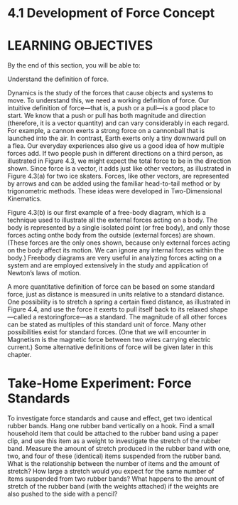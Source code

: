 # 4.1 Development of Force Concept

# LEARNING OBJECTIVES

By the end of this section, you will be able to:

Understand the definition of force.

Dynamics is the study of the forces that cause objects and systems to move. To understand this, we need a working definition of force. Our intuitive definition of force—that is, a push or a pull—is a good place to start. We know that a push or pull has both magnitude and direction (therefore, it is a vector quantity) and can vary considerably in each regard. For example, a cannon exerts a strong force on a cannonball that is launched into the air. In contrast, Earth exerts only a tiny downward pull on a flea. Our everyday experiences also give us a good idea of how multiple forces add. If two people push in different directions on a third person, as illustrated in Figure 4.3, we might expect the total force to be in the direction shown. Since force is a vector, it adds just like other vectors, as illustrated in Figure 4.3(a) for two ice skaters. Forces, like other vectors, are represented by arrows and can be added using the familiar head-to-tail method or by trigonometric methods. These ideas were developed in Two-Dimensional Kinematics.

Figure 4.3(b) is our first example of a free-body diagram, which is a technique used to illustrate all the external forces acting on a body. The body is represented by a single isolated point (or free body), and only those forces acting onthe body from the outside (external forces) are shown. (These forces are the only ones shown, because only external forces acting on the body affect its motion. We can ignore any internal forces within the body.) Freebody diagrams are very useful in analyzing forces acting on a system and are employed extensively in the study and application of Newton’s laws of motion.

A more quantitative definition of force can be based on some standard force, just as distance is measured in units relative to a standard distance. One possibility is to stretch a spring a certain fixed distance, as illustrated in Figure 4.4, and use the force it exerts to pull itself back to its relaxed shape—called a restoringforce—as a standard. The magnitude of all other forces can be stated as multiples of this standard unit of force. Many other possibilities exist for standard forces. (One that we will encounter in Magnetism is the magnetic force between two wires carrying electric current.) Some alternative definitions of force will be given later in this chapter.

# Take-Home Experiment: Force Standards

To investigate force standards and cause and effect, get two identical rubber bands. Hang one rubber band vertically on a hook. Find a small household item that could be attached to the rubber band using a paper clip, and use this item as a weight to investigate the stretch of the rubber band. Measure the amount of stretch produced in the rubber band with one, two, and four of these (identical) items suspended from the rubber band. What is the relationship between the number of items and the amount of stretch? How large a stretch would you expect for the same number of items suspended from two rubber bands? What happens to the amount of stretch of the rubber band (with the weights attached) if the weights are also pushed to the side with a pencil?